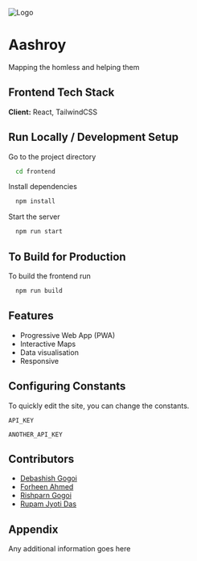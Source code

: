 ![Logo](https://res.cloudinary.com/rupamcloud/image/upload/v1632588318/logo512_vkauoz.png)

# Aashroy

Mapping the homless and helping them

## Frontend Tech Stack

**Client:** React, TailwindCSS

## Run Locally / Development Setup

Go to the project directory

```bash
  cd frontend
```

Install dependencies

```bash
  npm install
```

Start the server

```bash
  npm run start
```

## To Build for Production

To build the frontend run

```bash
  npm run build
```

## Features

- Progressive Web App (PWA)
- Interactive Maps
- Data visualisation
- Responsive

## Configuring Constants

To quickly edit the site, you can change the constants.

`API_KEY`

`ANOTHER_API_KEY`

## Contributors

- [Debashish Gogoi](https://github.com/Devzard)
- [Forheen Ahmed](https://github.com/Forheen)
- [Rishparn Gogoi](https://github.com/RG-404)
- [Rupam Jyoti Das](https://github.com/rupam2001)

## Appendix

Any additional information goes here
